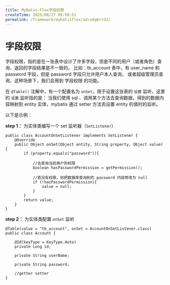 ```yaml
---
title: MyBatis-Flex字段权限
createTime: 2025/08/27 09:58:51
permalink: /framework/mybatisflex/ad/udg6rrd2/
---
```

# 字段权限

字段权限，指的是在一张表中设计了许多字段，但是不同的用户（或者角色）查询，返回的字段结果是不一致的。 比如：tb_account 表中，有 user_name 和 password 字段，但是 password 字段只允许用户本人查询， 或者超级管理员查询，这种场景下，我们会用到 字段权限 的功能。

在 `@Table()` 注解中，有一个配置名为 `onSet`，用于设置这张表的 `设置` 监听，这里的 `设置` 监听指的是： 当我们使用 sql 、调用某个方法去查询数据，得到的数据内容映射到 entity 实体，mybatis 通过 setter 方法去设置 entity 的值时的监听。

以下是示例：

**step 1：** 为实体类编写一个 set 监听器（`SetListener`）



```
public class AccountOnSetListener implements SetListener {
    @Override
    public Object onSet(Object entity, String property, Object value) {
        if (property.equals("password")){

            //去查询当前用户的权限
            boolean hasPasswordPermission = getPermission();
            
            //若没有权限，则把数据库查询到的 password 内容修改为 null
            if (!hasPasswordPermission){
                value = null;
            }
        }
        return value;
    }
}
```

**step 2：** 为实体类配置 `onSet` 监听



```
@Table(value = "tb_account", onSet = AccountOnSetListener.class)
public class Account {

    @Id(keyType = KeyType.Auto)
    private Long id;

    private String userName;
    
    private String password;
    
    //getter setter
}
```

